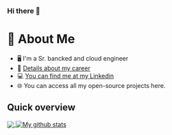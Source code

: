 ### Hi there 👋

# :book: About Me
- 🖥 I'm a Sr. bancked and cloud engineer 
- 💼 <a href="bit.ly/mariano-iglesias-marchese-cv"> Details about my career </a>
- 💻 <a href="https://www.linkedin.com/in/mariano-iglesias-marchese/"> You can find me at my Linkedin </a>
- 🌐 You can access all my open-source projects here.

## Quick overview
<a href="https://github.com/anuraghazra/github-readme-stats">
  <img align="center" src="https://github-readme-stats.anuraghazra1.vercel.app/api/top-langs/?username=dalgarins" />
</a>
<a href="https://github.com/anuraghazra/github-readme-stats">
  <img align="center" src="https://github-readme-stats.anuraghazra1.vercel.app/api?username=dalgarins&show_icons=true&line_height=27" alt="My github stats" />
</a> 
